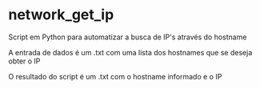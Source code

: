 # network_get_ip
Script em Python para automatizar a busca de IP's através do hostname

A entrada de dados é um .txt com uma lista dos hostnames que se deseja obter o IP

O resultado do script é um .txt com o hostname informado e o IP
